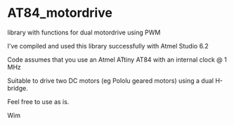 # AT84_motordrive
library with functions for dual motordrive using PWM

I've compiled and used this library successfully with Atmel Studio 6.2

Code assumes that you use an Atmel ATtiny AT84 with an internal clock @ 1 MHz

Suitable to drive two DC motors (eg Pololu geared motors) using a dual H-bridge.

Feel free to use as is.

Wim
